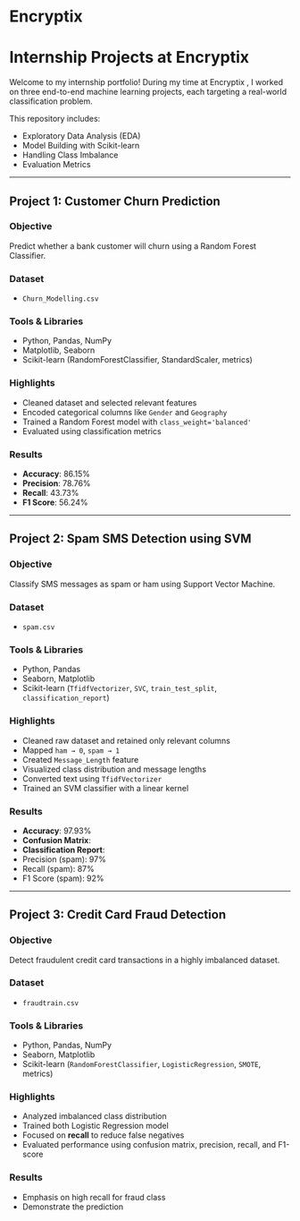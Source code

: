 # Encryptix

# Internship Projects at Encryptix 

Welcome to my internship portfolio! During my time at Encryptix , I worked on three end-to-end machine learning projects, each targeting a real-world classification problem.

This repository includes:
- Exploratory Data Analysis (EDA)
-  Model Building with Scikit-learn
- Handling Class Imbalance
- Evaluation Metrics

---

##  Project 1: Customer Churn Prediction

###  Objective
Predict whether a bank customer will churn using a Random Forest Classifier.

###  Dataset
- `Churn_Modelling.csv`

###  Tools & Libraries
- Python, Pandas, NumPy  
- Matplotlib, Seaborn  
- Scikit-learn (RandomForestClassifier, StandardScaler, metrics)

###  Highlights
- Cleaned dataset and selected relevant features
- Encoded categorical columns like `Gender` and `Geography`
- Trained a Random Forest model with `class_weight='balanced'`
- Evaluated using classification metrics

###  Results
- **Accuracy**: 86.15%  
- **Precision**: 78.76%  
- **Recall**: 43.73%  
- **F1 Score**: 56.24%

---

##  Project 2: Spam SMS Detection using SVM

### Objective
Classify SMS messages as spam or ham using Support Vector Machine.

###  Dataset
- `spam.csv`

### Tools & Libraries
- Python, Pandas  
- Seaborn, Matplotlib  
- Scikit-learn (`TfidfVectorizer`, `SVC`, `train_test_split`, `classification_report`)

###  Highlights
- Cleaned raw dataset and retained only relevant columns
- Mapped `ham → 0`, `spam → 1`
- Created `Message_Length` feature
- Visualized class distribution and message lengths
- Converted text using `TfidfVectorizer`
- Trained an SVM classifier with a linear kernel

###  Results
- **Accuracy**: 97.93%  
- **Confusion Matrix**:
- **Classification Report**:
- Precision (spam): 97%
- Recall (spam): 87%
- F1 Score (spam): 92%

---

##  Project 3: Credit Card Fraud Detection

###  Objective
Detect fraudulent credit card transactions in a highly imbalanced dataset.

###  Dataset
- `fraudtrain.csv` 

###  Tools & Libraries
- Python, Pandas, NumPy  
- Seaborn, Matplotlib  
- Scikit-learn (`RandomForestClassifier`, `LogisticRegression`, `SMOTE`, metrics)

###  Highlights
- Analyzed imbalanced class distribution
- Trained both Logistic Regression model
- Focused on **recall** to reduce false negatives
- Evaluated performance using confusion matrix, precision, recall, and F1-score

### Results
- Emphasis on high recall for fraud class
- Demonstrate the prediction



